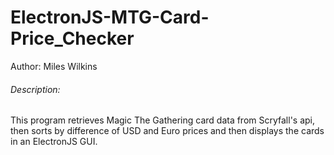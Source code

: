 # ElectronJS-MTG-Card-Price_Checker
Author: Miles Wilkins

###### Description:

This program retrieves Magic The Gathering card data from Scryfall's api, then sorts by difference of USD and Euro prices and then displays the cards in an ElectronJS GUI.

